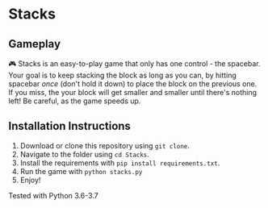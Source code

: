 # Stacks

## Gameplay
🎮 Stacks is an easy-to-play game that only has one control - the spacebar. Your goal is to keep stacking the block as long as you can, by hitting spacebar *once* (don't hold it down) to place the block on the previous one. If you miss, the your block will get smaller and smaller until there's nothing left! Be careful, as the game speeds up.

## Installation Instructions
1. Download or clone this repository using `git clone`.
2. Navigate to the folder using `cd Stacks`.
3. Install the requirements with `pip install requirements.txt`.
4. Run the game with `python stacks.py`
5. Enjoy!

Tested with Python 3.6-3.7

